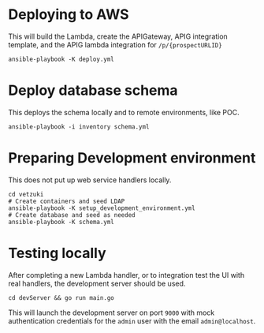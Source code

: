 # Deploying to AWS

This will build the Lambda, create the APIGateway, APIG integration template, and the APIG lambda integration for `/p/{prospectURLID}`

```
ansible-playbook -K deploy.yml
```

# Deploy database schema

This deploys the schema locally and to remote environments, like POC.

```
ansible-playbook -i inventory schema.yml
```

# Preparing Development environment

This does not put up web service handlers locally.

```
cd vetzuki
# Create containers and seed LDAP
ansible-playbook -K setup_development_environment.yml
# Create database and seed as needed
ansible-playbook -K schema.yml
```

# Testing locally

After completing a new Lambda handler, or to integration test the UI with real handlers, the development server should be used.

```
cd devServer && go run main.go
```

This will launch the development server on port `9000` with mock authentication credentials for the `admin` user with the email `admin@localhost`.

